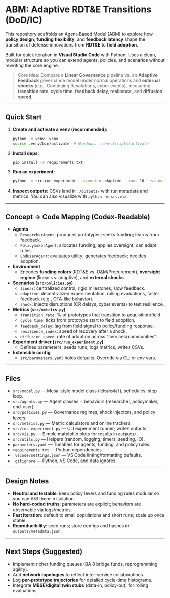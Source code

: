# ABM: Adaptive RDT&E Transitions (DoD/IC)

This repository scaffolds an Agent-Based Model (ABM) to explore how **policy design**, **funding flexibility**, and **feedback latency** shape the transition of defense innovations from **RDT&E** to **field adoption**.

Built for quick iteration in **Visual Studio Code** with Python. Uses a clean, modular structure so you can extend agents, policies, and scenarios without rewriting the core engine.

> Core idea: Compare a **Linear Governance** pipeline vs. an **Adaptive Feedback** governance model under normal operations and **external shocks** (e.g., Continuing Resolutions, cyber events), measuring **transition rate, cycle time, feedback delay, resilience,** and **diffusion speed**.

---

## Quick Start

1. **Create and activate a venv (recommended):**
   ```bash
   python -m venv .venv
   source .venv/bin/activate  # Windows: .venv\Scripts\activate
   ```

2. **Install deps:**
   ```bash
   pip install -r requirements.txt
   ```

3. **Run an experiment:**
   ```bash
   python -m src.run_experiment --scenario adaptive --runs 10 --steps 200 --seed 42
   ```

4. **Inspect outputs:** CSVs land in `./outputs/` with run metadata and metrics. You can also visualize with `python -m src.viz`.

---

## Concept → Code Mapping (Codex-Readable)

- **Agents**
  - `ResearcherAgent`: produces prototypes; seeks funding; learns from feedback.
  - `PolicymakerAgent`: allocates funding; applies oversight; can adapt rules.
  - `EndUserAgent`: evaluates utility; generates feedback; decides adoption.
- **Environment**
  - Encodes **funding colors** (RDT&E vs. O&M/Procurement), **oversight regime** (linear vs. adaptive), and **external shocks**.
- **Scenarios (`src/policies.py`)**
  - `linear`: centralized control, rigid milestones, slow feedback.
  - `adaptive`: decentralized experimentation, rolling evaluations, faster feedback (e.g., OTA-like behavior).
  - `shock`: injects disruptions (CR delays, cyber events) to test resilience.
- **Metrics (`src/metrics.py`)**
  - `transition_rate`: % of prototypes that transition to acquisition/field.
  - `cycle_time`: ticks from prototype start to field adoption.
  - `feedback_delay`: lag from field signal to policy/funding response.
  - `resilience_index`: speed of recovery after a shock.
  - `diffusion_speed`: rate of adoption across “services/communities”.
- **Experiment driver (`src/run_experiment.py`)**
  - Defines parameters, seeds runs, logs metrics, writes CSVs.
- **Extensible config**
  - `src/parameters.yaml` holds defaults. Override via CLI or env vars.

---

## Files

- `src/model.py` — Mesa-style model class (`RdteModel`), schedules, step loop.
- `src/agents.py` — Agent classes + behaviors (researcher, policymaker, end-user).
- `src/policies.py` — Governance regimes, shock injectors, and policy levers.
- `src/metrics.py` — Metric calculators and online trackers.
- `src/run_experiment.py` — CLI experiment runner; writes outputs.
- `src/viz.py` — Simple matplotlib plots for results in `outputs/`.
- `src/utils.py` — Helpers (random, logging, timers, seeding, IO).
- `parameters.yaml` — Tunables for agents, funding, and policy rules.
- `requirements.txt` — Python dependencies.
- `.vscode/settings.json` — VS Code linting/formatting defaults.
- `.gitignore` — Python, VS Code, and data ignores.

---

## Design Notes

- **Neutral and testable**: keep policy levers and funding rules modular so you can A/B them in isolation.
- **No hard-coded truths**: parameters are explicit; behaviors are observable via logs/metrics.
- **Fast iteration**: default to small populations and short runs; scale up once stable.
- **Reproducibility**: seed runs; store configs and hashes in `outputs/metadata.json`.

---

## Next Steps (Suggested)

- Implement richer funding queues (BA 8 bridge funds, reprogramming agility).
- Add **network topologies** to reflect inter-service collaborations.
- Log **per-prototype trajectories** for detailed cycle-time histograms.
- Integrate **MBSE/digital twin stubs** (data-in, policy-out) for rolling evaluations.
